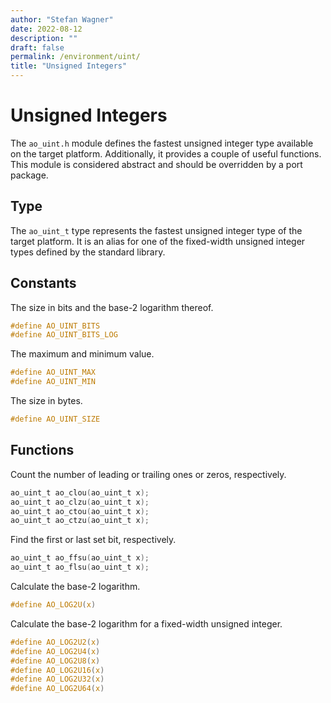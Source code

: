 ```yaml
---
author: "Stefan Wagner"
date: 2022-08-12
description: ""
draft: false
permalink: /environment/uint/
title: "Unsigned Integers"
---
```


# Unsigned Integers

The `ao_uint.h` module defines the fastest unsigned integer type available on the target platform. Additionally, it provides a couple of useful functions. This module is considered abstract and should be overridden by a port package.

## Type

The `ao_uint_t` type represents the fastest unsigned integer type of the target platform. It is an alias for one of the fixed-width unsigned integer types defined by the standard library.

## Constants

The size in bits and the base-2 logarithm thereof.

```c
#define AO_UINT_BITS
#define AO_UINT_BITS_LOG
```

The maximum and minimum value.

```c
#define AO_UINT_MAX
#define AO_UINT_MIN
```

The size in bytes.

```c
#define AO_UINT_SIZE
```

## Functions

Count the number of leading or trailing ones or zeros, respectively.

```c
ao_uint_t ao_clou(ao_uint_t x);
ao_uint_t ao_clzu(ao_uint_t x);
ao_uint_t ao_ctou(ao_uint_t x);
ao_uint_t ao_ctzu(ao_uint_t x);
```

Find the first or last set bit, respectively.

```c
ao_uint_t ao_ffsu(ao_uint_t x);
ao_uint_t ao_flsu(ao_uint_t x);
```

Calculate the base-2 logarithm.

```c
#define AO_LOG2U(x)
```

Calculate the base-2 logarithm for a fixed-width unsigned integer.

```c
#define AO_LOG2U2(x)
#define AO_LOG2U4(x)
#define AO_LOG2U8(x)
#define AO_LOG2U16(x)
#define AO_LOG2U32(x)
#define AO_LOG2U64(x)
```
